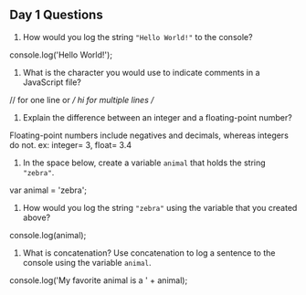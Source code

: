 ## Day 1 Questions

1. How would you log the string `"Hello World!"` to the console?

console.log('Hello World!');

1. What is the character you would use to indicate comments in a JavaScript file?

// for one line or
*/
hi
for
multiple
lines
/*

1. Explain the difference between an integer and a floating-point number?

Floating-point numbers include negatives and decimals, whereas integers do not.
ex: integer= 3, float= 3.4

1. In the space below, create a variable `animal` that holds the string `"zebra"`.

var animal = 'zebra';

1. How would you log the string `"zebra"` using the variable that you created above?

console.log(animal);

1. What is concatenation? Use concatenation to log a sentence to the console using the variable `animal`.

console.log('My favorite animal is a ' + animal);
